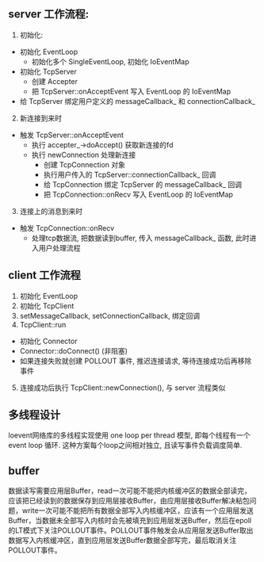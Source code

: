 ## server 工作流程: 

1. 初始化: 

  - 初始化 EventLoop
    - 初始化多个 SingleEventLoop, 初始化 IoEventMap
  - 初始化 TcpServer
    - 创建 Accepter
    - 把 TcpServer::onAcceptEvent 写入 EventLoop 的 IoEventMap
  - 给 TcpServer 绑定用户定义的 messageCallback_ 和 connectionCallback_

2. 新连接到来时

  - 触发 TcpServer::onAcceptEvent
    - 执行 accepter_->doAccept() 获取新连接的fd
    - 执行 newConnection 处理新连接
      - 创建 TcpConnection 对象
      - 执行用户传入的 TcpServer::connectionCallback_ 回调
      - 给 TcpConnection 绑定 TcpServer 的 messageCallback_ 回调
      - 把 TcpConnection::onRecv 写入 EventLoop 的 IoEventMap

3. 连接上的消息到来时

  - 触发 TcpConnection::onRecv
    - 处理tcp数据流, 把数据读到buffer, 传入 messageCallback_ 函数, 此时进入用户处理流程

## client 工作流程

1. 初始化 EventLoop
2. 初始化 TcpClient
3. setMessageCallback, setConnectionCallback, 绑定回调
4. TcpClient::run
  - 初始化 Connector
  - Connector::doConnect() (非阻塞)
  - 如果连接失败就创建 POLLOUT 事件, 推迟连接请求, 等待连接成功后再移除事件
5. 连接成功后执行 TcpClient::newConnection(), 与 server 流程类似

## 多线程设计

loevent网络库的多线程实现使用 one loop per thread 模型, 即每个线程有一个 event loop 循环. 这种方案每个loop之间相对独立, 且读写事件负载调度简单.

## buffer

数据读写需要应用层Buffer，read一次可能不能把内核缓冲区的数据全部读完，应该把已经读到的数据保存到应用层接收Buffer，由应用层接收Buffer解决粘包问题，write一次可能不能把所有数据全部写入内核缓冲区，应该有一个应用层发送Buffer，当数据未全部写入内核时会先被填充到应用层发送Buffer，然后在epoll的LT模式下关注POLLOUT事件。POLLOUT事件触发会从应用层发送Buffer取出数据写入内核缓冲区，直到应用层发送Buffer数据全部写完，最后取消关注POLLOUT事件。

